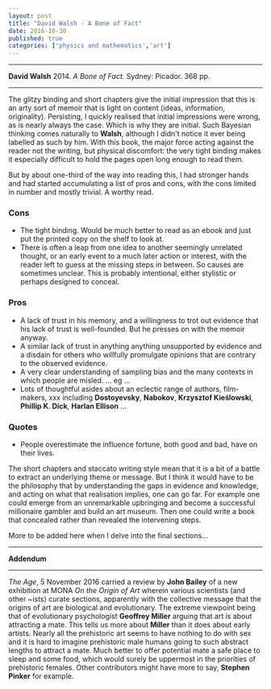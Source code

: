 ```yaml
---
layout: post
title: "David Walsh - A Bone of Fact"
date: 2016-10-30
published: true
categories: ['physics and mathematics','art']
---
```



***
<b>David Walsh</b> 2014. _A Bone of Fact_. Sydney: Picador. 368 pp.

***


The glitzy binding and short chapters give the initial impression that this is an arty sort of memoir that is light on content (ideas, information, originality).  Persisting, I quickly realised that initial impressions were wrong, as is nearly always the case.  Which is why they are initial. Such Bayesian thinking comes naturally to **Walsh**, although I didn't notice it ever being labelled as such by him.  With this book, the major force acting against the reader not the writing, but  physical discomfort: the very tight binding makes it especially difficult to hold the pages open long enough to read them.  

But by about one-third of the way into reading this, I had stronger hands and had started accumulating a list of pros and cons, with the cons limited in number and mostly trivial.  A worthy read.

### Cons
  * The tight binding.  Would be much better to read as an ebook and just put the printed copy on the shelf to look at.
  * There is often a leap from one idea to another seemingly unrelated thought, or an early event to a much later action or interest, with the reader left to guess at the missing steps in between.  So causes are sometimes unclear.  This is probably intentional, either stylistic or perhaps designed to conceal.   

### Pros
  * A lack of trust in his memory, and a willingness to trot out evidence that his lack of trust is well-founded.  But he presses on with the memoir anyway.
  * A similar lack of trust in anything anything unsupported by evidence and a disdain for others who willfully promulgate opinions that are contrary to the observed evidence.
  * A very clear understanding of sampling bias and the many contexts in which people are misled. ... eg ...
  * Lots of thoughtful asides about an eclectic range of authors, film-makers, xxx including **Dostoyevsky**, **Nabokov**, **Krzysztof Kieślowski**, **Phillip K. Dick**, **Harlan Ellison** ...

### Quotes
  * People overestimate the influence fortune, both good and bad, have on their lives.

The short chapters and staccato writing style mean that it is a bit of a battle to extract an underlying theme or message.  But I think it would have to be the philosophy that by understanding the gaps in evidence and knowledge, and acting on what that realisation implies, one can go far.  For example one could emerge from an unremarkable upbringing and become a successful millionaire gambler and build an art museum.  Then one could write a book that concealed rather than revealed the intervening steps.  

More to be added here when I delve into the final sections...
  
  
***
**Addendum**

***

_The Age_, 5 November 2016 carried a review by **John Bailey** of a new exhibition at MONA _On the Origin of Art_ wherein various scientists  (and other ~ists) curate sections, apparently with the collective message that the origins of art are biological and evolutionary.  The extreme viewpoint being that of evolutionary psychologist **Geoffrey Miller** arguing that art is about attracting a mate.  This tells us more about **Miller** than it does about early artists.  Nearly all the prehistoric art seems to have nothing to do with sex and it is hard to imagine prehistoric male humans going to such abstract lengths to attract a mate.  Much better to offer potential mate a safe place to sleep and some food, which would surely be uppermost in the priorities of prehistoric females.  Other contributors might have more to say, **Stephen Pinker** for example.  

